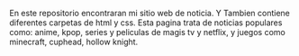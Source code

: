 En este repositorio encontraran mi sitio web de noticia. Y Tambien contiene diferentes carpetas de html y css.
Esta pagina trata de noticias populares como: anime, kpop, series y peliculas de magis tv y netflix,
y juegos como minecraft, cuphead, hollow knight. 
